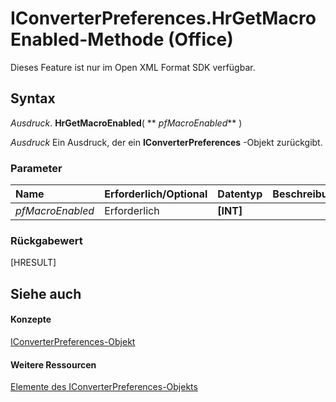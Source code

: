 
# IConverterPreferences.HrGetMacroEnabled-Methode (Office)

Dieses Feature ist nur im Open XML Format SDK verfügbar.


## Syntax

 _Ausdruck_. **HrGetMacroEnabled**( ** _pfMacroEnabled_** )

 _Ausdruck_ Ein Ausdruck, der ein **IConverterPreferences** -Objekt zurückgibt.


### Parameter



|**Name**|**Erforderlich/Optional**|**Datentyp**|**Beschreibung**|
|:-----|:-----|:-----|:-----|
| _pfMacroEnabled_|Erforderlich|**[INT]**||

### Rückgabewert

[HRESULT]


## Siehe auch


#### Konzepte


[IConverterPreferences-Objekt](c45e5b48-eced-32e6-1887-ff5c100ae1cc.md)
#### Weitere Ressourcen


[Elemente des IConverterPreferences-Objekts](http://msdn.microsoft.com/library/4c3f024c-25c5-aa02-1bff-7ec9e8c2d2b3%28Office.15%29.aspx)